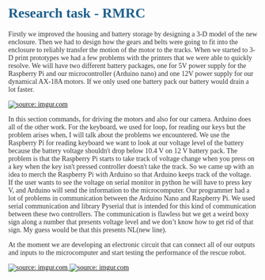 <style>h1 { font-family:verdana; color:#21618C ; }</style> <style>p { max-width: 700px; font-family:verdana; color:#333333; }</style>

# Research task - RMRC

Firstly we improved the housing and battery storage by designing a 3-D model of the new enclosure. Then we had to design how the gears and belts were going to fit into the enclosure to reliably transfer the motion of the motor to the tracks. When we started to 3-D print prototypes we had a few problems with the printers that we were able to quickly resolve. We will have two different battery packages, one for 5V power supply for the Raspberry Pi and our microcontroller (Arduino nano) and one 12V power supply for our dynamical AX-18A motors. If we only used one battery pack our battery would drain a lot faster.

[![](https://i.imgur.com/lJrRDzS.jpg "source: imgur.com")](https://imgur.com/lJrRDzS) 

In this section commands, for driving the motors and also for our camera. Arduino does all of the other work. For the keyboard, we used for loop, for reading our keys but the problem arises when, I will talk about the problems we encountered. We use the Raspberry Pi for reading keyboard we want to look at our voltage level of the battery because the battery voltage shouldn't drop below 10.4 V on 12 V battery pack. The problem is that the Raspberry Pi starts to take track of voltage change when you press on a key when the key isn't pressed controller doesn't take the track. So we came up with an idea to merch the Raspberry Pi with Arduino so that Arduino keeps track of the voltage. If the user wants to see the voltage on serial monitor in python he will have to press key V, and Arduino will send the information to the microcomputer. Our programmer had a lot of problems in communication between the Arduino Nano and Raspberry Pi. We used serial communication and library Pyserial that is intended for this kind of communication between these two controllers. The communication is flawless but we get a weird boxy sign along a number that presents voltage level and we don’t know how to get rid of that sign. My guess would be that this presents NL(new line).

At the moment we are developing an electronic circuit that can connect all of our outputs and inputs to the microcomputer and start testing the performance of the rescue robot.

[![](https://i.imgur.com/UaXFZfN.jpg "source: imgur.com") ](https://imgur.com/UaXFZfN) [![](https://i.imgur.com/EQs24m9.jpg "source: imgur.com")](https://imgur.com/EQs24m9)
